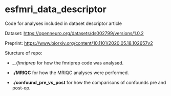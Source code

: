 # esfmri_data_descriptor
Code for analyses included in dataset descriptor article

Dataset: https://openneuro.org/datasets/ds002799/versions/1.0.2

Preprint: https://www.biorxiv.org/content/10.1101/2020.05.18.102657v2

Sturcture of repo: 

- __./fmriprep_ for how the fmriprep code was analysed. 

- __./MRIQC__ for how the MRIQC analyses were performed. 

- __./confound_pre_vs_post__ for how the comparisons of confounds pre and post-op.
